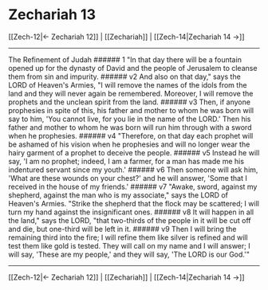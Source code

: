 # Zechariah 13

[[Zech-12|← Zechariah 12]] | [[Zechariah]] | [[Zech-14|Zechariah 14 →]]
***

The Refinement of Judah ###### 1 "In that day there will be a fountain opened up for the dynasty of David and the people of Jerusalem to cleanse them from sin and impurity. ###### v2 And also on that day," says the LORD of Heaven's Armies, "I will remove the names of the idols from the land and they will never again be remembered. Moreover, I will remove the prophets and the unclean spirit from the land. ###### v3 Then, if anyone prophesies in spite of this, his father and mother to whom he was born will say to him, 'You cannot live, for you lie in the name of the LORD.' Then his father and mother to whom he was born will run him through with a sword when he prophesies. ###### v4 "Therefore, on that day each prophet will be ashamed of his vision when he prophesies and will no longer wear the hairy garment of a prophet to deceive the people. ###### v5 Instead he will say, 'I am no prophet; indeed, I am a farmer, for a man has made me his indentured servant since my youth.' ###### v6 Then someone will ask him, 'What are these wounds on your chest?' and he will answer, 'Some that I received in the house of my friends.' ###### v7 "Awake, sword, against my shepherd, against the man who is my associate," says the LORD of Heaven's Armies. "Strike the shepherd that the flock may be scattered; I will turn my hand against the insignificant ones. ###### v8 It will happen in all the land," says the LORD, "that two-thirds of the people in it will be cut off and die, but one-third will be left in it. ###### v9 Then I will bring the remaining third into the fire; I will refine them like silver is refined and will test them like gold is tested. They will call on my name and I will answer; I will say, 'These are my people,' and they will say, 'The LORD is our God.'"

***
[[Zech-12|← Zechariah 12]] | [[Zechariah]] | [[Zech-14|Zechariah 14 →]]
